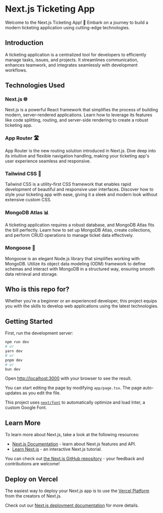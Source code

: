 # Next.js Ticketing App

Welcome to the Next.js Ticketing App! 🚀 Embark on a journey to build a modern ticketing application using cutting-edge technologies.

## Introduction

A ticketing application is a centralized tool for developers to efficiently manage tasks, issues, and projects. It streamlines communication, enhances teamwork, and integrates seamlessly with development workflows.

## Technologies Used

### Next.js 🌐

Next.js is a powerful React framework that simplifies the process of building modern, server-rendered applications. Learn how to leverage its features like code splitting, routing, and server-side rendering to create a robust ticketing app.

### App Router 🛣️

App Router is the new routing solution introduced in Next.js. Dive deep into its intuitive and flexible navigation handling, making your ticketing app's user experience seamless and responsive.

### Tailwind CSS 🎨

Tailwind CSS is a utility-first CSS framework that enables rapid development of beautiful and responsive user interfaces. Discover how to style your ticketing app with ease, giving it a sleek and modern look without extensive custom CSS.

### MongoDB Atlas 📊

A ticketing application requires a robust database, and MongoDB Atlas fits the bill perfectly. Learn how to set up MongoDB Atlas, create collections, and perform CRUD operations to manage ticket data effectively.

### Mongoose 🍃

Mongoose is an elegant Node.js library that simplifies working with MongoDB. Utilize its object data modeling (ODM) framework to define schemas and interact with MongoDB in a structured way, ensuring smooth data retrieval and storage.

## Who is this repo for?

Whether you're a beginner or an experienced developer, this project equips you with the skills to develop web applications using the latest technologies.

## Getting Started

First, run the development server:

```bash
npm run dev
# or
yarn dev
# or
pnpm dev
# or
bun dev
```

Open [http://localhost:3000](http://localhost:3000) with your browser to see the result.

You can start editing the page by modifying `app/page.tsx`. The page auto-updates as you edit the file.

This project uses [`next/font`](https://nextjs.org/docs/basic-features/font-optimization) to automatically optimize and load Inter, a custom Google Font.

## Learn More

To learn more about Next.js, take a look at the following resources:

- [Next.js Documentation](https://nextjs.org/docs) - learn about Next.js features and API.
- [Learn Next.js](https://nextjs.org/learn) - an interactive Next.js tutorial.

You can check out [the Next.js GitHub repository](https://github.com/vercel/next.js/) - your feedback and contributions are welcome!

## Deploy on Vercel

The easiest way to deploy your Next.js app is to use the [Vercel Platform](https://vercel.com/new?utm_medium=default-template&filter=next.js&utm_source=create-next-app&utm_campaign=create-next-app-readme) from the creators of Next.js.

Check out our [Next.js deployment documentation](https://nextjs.org/docs/deployment) for more details.
